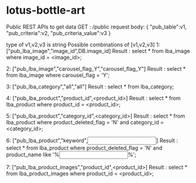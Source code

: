 # lotus-bottle-art

Public REST APIs to get data
GET : /public
request body: 
{
    "pub_table":v1,
    "pub_criteria":v2,
    "pub_criteria_value":v3
}

type of v1,v2,v3 is string
Possible combinations of [v1,v2,v3] 
1: ["pub_lba_image","image_id",DB.image_id]
Result : select * from lba_image where image_id = <image_id>;

2: ["pub_lba_image","carousel_flag_Y","carousel_flag_Y"]
Result : select * from lba_image where carousel_flag = 'Y';

3: ["pub_lba_category","all","all"]
Result : select * from lba_category;

4: ["pub_lba_product","product_id",<product_id>]
Result : select * from lba_product where product_id = <product_id>;

5: ["pub_lba_product","category_id",<category_id>]
Result : select * from lba_product where product_deleted_flag = 'N' and category_id = <category_id>;

6: ["pub_lba_product","keyword",<input>]
Result : select * from lba_product where product_deleted_flag = 'N' and product_name like '%<input>%';

7: ["pub_lba_product_images","product_id",<product_id>]
Result : select * from lba_product_images where product_id = <product_id>;

